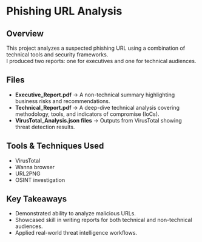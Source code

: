 # Phishing URL Analysis

## Overview
This project analyzes a suspected phishing URL using a combination of technical tools and security frameworks.  
I produced two reports: one for executives and one for technical audiences.

## Files
- **Executive_Report.pdf** → A non-technical summary highlighting business risks and recommendations.  
- **Technical_Report.pdf** → A deep-dive technical analysis covering methodology, tools, and indicators of compromise (IoCs).  
- **VirusTotal_Analysis.json files** → Outputs from VirusTotal showing threat detection results.

## Tools & Techniques Used
- VirusTotal  
- Wanna browser
- URL2PNG
- OSINT investigation


## Key Takeaways
- Demonstrated ability to analyze malicious URLs.  
- Showcased skill in writing reports for both technical and non-technical audiences.  
- Applied real-world threat intelligence workflows.
